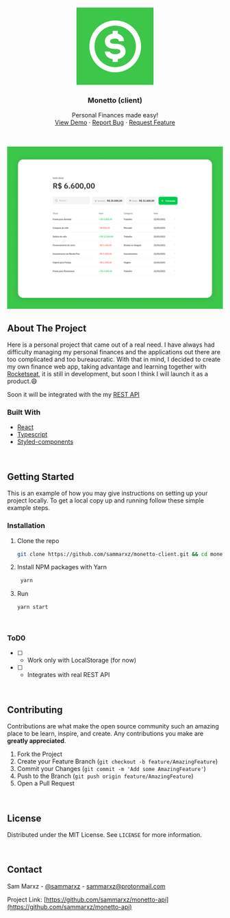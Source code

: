<p align="center">
  <a href="https://github.com/othneildrew/Best-README-Template">
    <img src="public/img/apple-touch-icon.png" alt="Logo">
  </a>

  <h3 align="center">Monetto (client)</h3>

  <p align="center">
    Personal Finances made easy!
    <br />
    <a href="monetto.netlify.app">View Demo</a>
    ·
    <a href="https://github.com/sammarxz/monetto-client/issues">Report Bug</a>
    ·
    <a href="https://github.com/sammarxz/monetto-client/issues">Request Feature</a>
  </p>
</p>

<br />
<br />
<img src="preview.png" alt="monetto preview" />
<br />

<!-- ABOUT THE PROJECT -->
## About The Project

Here is a personal project that came out of a real need. I have always had difficulty managing my personal finances and the applications out there are too complicated and too bureaucratic. With that in mind, I decided to create my own finance web app, taking advantage and learning together with [Rocketseat](https://github.com/Rocketseat), it is still in development, but soon I think I will launch it as a product.:smile:

Soon it will be integrated with the my [REST API](https://github.com/sammarxz/monetto-api)

### Built With
* [React](https://pt-br.reactjs.org/)
* [Typescript](https://www.typescriptlang.org/)
* [Styled-components](https://styled-components.com/)

<br />

<!-- GETTING STARTED -->
## Getting Started

This is an example of how you may give instructions on setting up your project locally.
To get a local copy up and running follow these simple example steps.

### Installation

1. Clone the repo
   ```sh
   git clone https://github.com/sammarxz/monetto-client.git && cd monetto-client
   ```
3. Install NPM packages with Yarn
   ```sh
    yarn
   ```
4. Run
   ```sh
   yarn start
   ```
   
<br />

### ToD0
* [ ] - Work only with LocalStorage (for now)
* [ ] - Integrates with real REST API

<br />

<!-- CONTRIBUTING -->
## Contributing

Contributions are what make the open source community such an amazing place to be learn, inspire, and create. Any contributions you make are **greatly appreciated**.

1. Fork the Project
2. Create your Feature Branch (`git checkout -b feature/AmazingFeature`)
3. Commit your Changes (`git commit -m 'Add some AmazingFeature'`)
4. Push to the Branch (`git push origin feature/AmazingFeature`)
5. Open a Pull Request

<br />

<!-- LICENSE -->
## License

Distributed under the MIT License. See `LICENSE` for more information.

<br />

<!-- CONTACT -->
## Contact

Sam Marxz - [@sammarxz](https://twitter.com/sammarxz) - sammarxz@protonmail.com

Project Link: [https://github.com/sammarxz/monetto-api](https://github.com/sammarxz/monetto-api)
